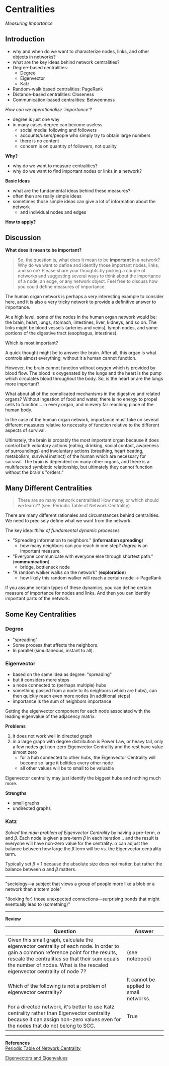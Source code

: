 # Centralities
*Measuring Importance*

## Introduction

- why and when do we want to characterize nodes, links, and other objects in networks?
- what are the key ideas behind network centralities?
- Degree-based centralities:
  - Degree
  - Eigenvector
  - Katz
- Random-walk based centralities: PageRank
- Distance-based centralities: Closeness
- Communication-based centralities: Betweenness

*How can we operationalize 'importance'?*
- degree is just one way
- in many cases degree can become useless
  - social media: following and followers
  - accounts/users/people who simply try to obtain large numbers
  - there is no content
  - concern is on quantity of followers, not quality

**Why?**
- why do we want to measure centralities?
- why do we want to find important nodes or links in a network?

**Basic Ideas**
- what are the fundamental ideas behind these measures?
- often then are really simple ideas
- sometimes those simple ideas can give a lot of information about the network
  - and individual nodes and edges

**How to apply?**

## Discussion

**What does it mean to be important?**
> So, the question is, what does it mean to be **important** in a network? Why do we want to define and identify those important nodes, links, and so on? Please share your thoughts by picking a couple of networks and suggesting several ways to think about the importance of a node, an edge, or any network object. Feel free to discuss how you could define measures of importance.

The human organ network is perhaps a very interesting example to consider here, and it is also a very tricky network to provide a definitive answer to importance.

At a high level, some of the nodes in the human organ network would be: the brain, heart, lungs, stomach, intestines, liver, kidneys, and so on. The links might be blood vessels (arteries and veins), lymph nodes, and some portions of the digestive tract (esophagus, intestines).

Which is most important?

A quick thought might be to answer the brain. After all, this organ is what controls almost everything; without it a human cannot function.

However, the brain cannot function without oxygen which is provided by blood flow. The blood is oxygenated by the lungs and the heart is the pump which circulates blood throughout the body.
So, is the heart or are the lungs more important?

What about all of the complicated mechanisms in the digestive and related organs? Without ingestion of food and water, there is no energy to propel cells to function... in every organ, and in every far reaching place of the human body.

In the case of the human organ network, importance must take on several different measures relative to necessity of function relative to the different aspects of survival.

Ultimately, the brain is probably the most important organ because it does control both voluntary actions (eating, drinking, social contact, awareness of surroundings) and involuntary actions (breathing, heart beating, metabolism, survival instinct) of the human which are necessary for survival. The brain is dependent on many other organs, and there is a multifaceted symbiotic relationship, but ultimately they cannot function without the brain's "orders."

## Many Different Centralities
> There are so many network centralities! How many, or which should we learn??
(see: Periodic Table of Network Centrality)

There are many different rationales and circumstances behind centralities. We need to precisely define what we want from the network.

The key idea: *think of fundamental dynamic processes*
- "Spreading information to neighbors." (**information spreading**)
  - how many neighbors can you reach in one step? *degree* is an important measure.
- "Everyone communicate with everyone else through shortest path." (**communication**)
  - bridge, bottleneck node
- "A random walker walks on the network" (**exploration**)
  - how likely this random walker will reach a certain node -> PageRank

If you assume certain types of these dynamics, you can define certain measure of importance for nodes and links. And then you can identify important parts of the network.

## Some Key Centralities

### Degree
- "spreading"
- Some process that affects the neighbors.
- In parallel (simultaneous, instant to all).

### Eigenvector
- based on the same idea as degree: "spreading"
- but it considers more steps
- a node connected to (perhaps multiple) hubs
- something passed from a node to its neighbors (which are hubs), can then quickly reach even more nodes (in additional steps)
- importance is the sum of neighbors importance

Getting the eigenvector component for each node associated with the leading eigenvalue of the adjacency matrix.

**Problems**
1. it does not work well in directed graph
2. in a large graph with degree distribution is Power Law, or heavy tail, only a few nodes get non-zero Eigenvector Centrality and the rest have value almost zero
    - for a hub connected to other hubs, the Eigenvector Centrality will become so large it belittles every other node
    - all other values will be to small to be valuable

Eigenvector centrality may just identify the biggest hubs and nothing much more.

**Strengths**
- small graphs
- undirected graphs

### Katz
*Solved the main problem of Eigenvector Centrality* by having a pre-term, $\alpha$ and $\beta$. Each node is given a pre-term $\beta$ in each iteration .. and the result is everyone will have non-zero value for the centrality. $\alpha$ can adjust the balance between how large the $\beta$ term will be vs. the Eigenvector centrality term.

Typically set $\beta$ = 1 because the absolute size does not matter, but rather the balance between $\alpha$ and $\beta$ matters.

-----

"sociology—a subject that views a group of people more like a blob or a network than a totem pole"

"(looking for) those unexpected connections—surprising bonds that might eventually lead to (something)"

-----
**Review**

| Question | Answer |
| --- | --- |
| Given this small graph, calculate the eigenvector centrality of each node. In order to gain a common reference point for the results, rescale the centralities so that their sum equals the number of nodes. What is the rescaled eigenvector centrality of node 7?  | (see notebook)   |
| Which of the following is not a problem of eigenvector centrality?   | It cannot be applied to small networks. |
| For a directed network, it's better to use Katz centrality rather than Eigenvector centrality because it can assign non-zero values even for the nodes that do not belong to SCC.    | True |

-----
**References**   
[Periodic Table of Network Centrality](http://schochastics.net/sna/periodic.html)

[Eigenvectors and Eigenvalues](http://setosa.io/ev/eigenvectors-and-eigenvalues/)
